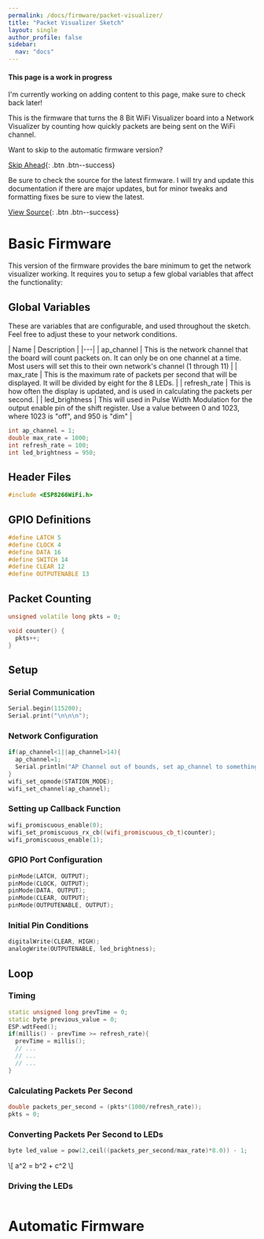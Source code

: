 ```yaml
---
permalink: /docs/firmware/packet-visualizer/
title: "Packet Visualizer Sketch"
layout: single
author_profile: false
sidebar:
  nav: "docs"
---
```

<!-- Mathjax Support -->
<script type="text/javascript" async
  src="https://cdn.mathjax.org/mathjax/latest/MathJax.js?config=TeX-MML-AM_CHTML">
</script>

<div class="notice--warning">
  <h4>This page is a work in progress</h4>
  <p>I'm currently working on adding content to this page, make sure to check back later!</p>
</div>

This is the firmware that turns the 8 Bit WiFi Visualizer board into a Network Visualizer by counting how quickly packets are being sent on the WiFi channel.

Want to skip to the automatic firmware version?

[Skip Ahead]({{site.baseurl}}/docs/firmware/packet-visualizer/#automatic-firmware){: .btn .btn--success}

Be sure to check the source for the latest firmware. I will try and update this documentation if there are major updates, but for minor tweaks and formatting fixes be sure to view the latest.

[View Source](https://github.com/stasiselectronics/8BitWiFiVisualizer/tree/master/Firmware%20Files){: .btn .btn--success}

# Basic Firmware

This version of the firmware provides the bare minimum to get the network visualizer working. It requires you to setup a few global variables that affect the functionality:

## Global Variables

These are variables that are configurable, and used throughout the sketch. Feel free to adjust these to your network conditions.

| Name | Description |
|---|
| ap_channel | This is the network channel that the board will count packets on. It can only be on one channel at a time. Most users will set this to their own network's channel (1 through 11)  |
| max_rate | This is the maximum rate of packets per second that will be displayed. It will be divided by eight for the 8 LEDs.  |
| refresh_rate | This is how often the display is updated, and is used in calculating the packets per second. |
| led_brightness | This will used in Pulse Width Modulation for the output enable pin of the shift register. Use a value between 0 and 1023, where 1023 is "off", and 950 is "dim" |



```c++
int ap_channel = 1;
double max_rate = 1000;
int refresh_rate = 100;
int led_brightness = 950;
```

## Header Files

```c++
#include <ESP8266WiFi.h>
```
## GPIO Definitions

```c++
#define LATCH 5
#define CLOCK 4
#define DATA 16
#define SWITCH 14
#define CLEAR 12
#define OUTPUTENABLE 13
```

## Packet Counting

```c++
unsigned volatile long pkts = 0;

void counter() {
  pkts++;
}
```

## Setup

### Serial Communication

```c++
Serial.begin(115200);
Serial.print("\n\n\n");
```

### Network Configuration

```c++
if(ap_channel<1||ap_channel>14){
  ap_channel=1;
  Serial.println("AP Channel out of bounds, set ap_channel to something between 1 and 14");
}
wifi_set_opmode(STATION_MODE);
wifi_set_channel(ap_channel);
```

### Setting up Callback Function

```c++
wifi_promiscuous_enable(0);
wifi_set_promiscuous_rx_cb((wifi_promiscuous_cb_t)counter);
wifi_promiscuous_enable(1);
```

### GPIO Port Configuration

```c++
pinMode(LATCH, OUTPUT);
pinMode(CLOCK, OUTPUT);
pinMode(DATA, OUTPUT);
pinMode(CLEAR, OUTPUT);
pinMode(OUTPUTENABLE, OUTPUT);
```

### Initial Pin Conditions

```c++
digitalWrite(CLEAR, HIGH);
analogWrite(OUTPUTENABLE, led_brightness);
```

## Loop

### Timing

```c++
static unsigned long prevTime = 0;
static byte previous_value = 0;
ESP.wdtFeed();
if(millis() - prevTime >= refresh_rate){
  prevTime = millis();
  // ...
  // ...
  // ...
}
```

### Calculating Packets Per Second

```c++
double packets_per_second = (pkts*(1000/refresh_rate));
pkts = 0;
```

### Converting Packets Per Second to LEDs

```c++
byte led_value = pow(2,ceil((packets_per_second/max_rate)*8.0)) - 1;
```

\\[ a^2 = b^2 + c^2 \\]

### Driving the LEDs

```c++

```

###



# Automatic Firmware
